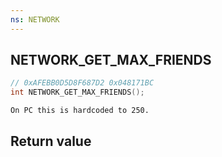 ```yaml
---
ns: NETWORK
---
```

## NETWORK_GET_MAX_FRIENDS

```c
// 0xAFEBB0D5D8F687D2 0x048171BC
int NETWORK_GET_MAX_FRIENDS();
```

```
On PC this is hardcoded to 250.  
```

## Return value
